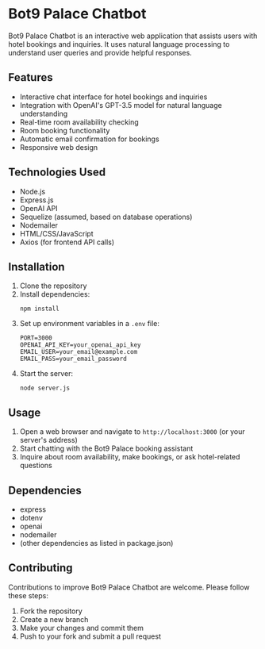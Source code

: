 
# Bot9 Palace Chatbot

Bot9 Palace Chatbot is an interactive web application that assists users with hotel bookings and inquiries. It uses natural language processing to understand user queries and provide helpful responses.

## Features

- Interactive chat interface for hotel bookings and inquiries
- Integration with OpenAI's GPT-3.5 model for natural language understanding
- Real-time room availability checking
- Room booking functionality
- Automatic email confirmation for bookings
- Responsive web design

## Technologies Used

- Node.js
- Express.js
- OpenAI API
- Sequelize (assumed, based on database operations)
- Nodemailer
- HTML/CSS/JavaScript
- Axios (for frontend API calls)

## Installation

1. Clone the repository
2. Install dependencies:
   ```
   npm install
   ```
3. Set up environment variables in a `.env` file:
   ```
   PORT=3000
   OPENAI_API_KEY=your_openai_api_key
   EMAIL_USER=your_email@example.com
   EMAIL_PASS=your_email_password
   ```
4. Start the server:
   ```
   node server.js
   ```

## Usage

1. Open a web browser and navigate to `http://localhost:3000` (or your server's address)
2. Start chatting with the Bot9 Palace booking assistant
3. Inquire about room availability, make bookings, or ask hotel-related questions

## Dependencies

- express
- dotenv
- openai
- nodemailer
- (other dependencies as listed in package.json)

## Contributing

Contributions to improve Bot9 Palace Chatbot are welcome. Please follow these steps:

1. Fork the repository
2. Create a new branch
3. Make your changes and commit them
4. Push to your fork and submit a pull request

